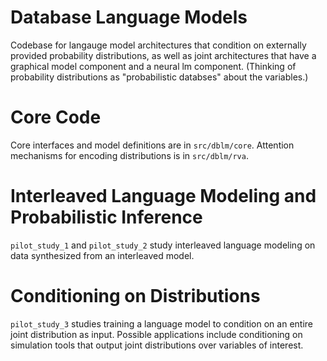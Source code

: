 # Database Language Models

Codebase for langauge model architectures that condition on externally provided probability distributions, as well as joint architectures that have a graphical model component and a neural lm component. (Thinking of probability distributions as "probabilistic databses" about the variables.)

# Core Code
Core interfaces and model definitions are in `src/dblm/core`. Attention mechanisms for encoding distributions is in `src/dblm/rva`.

# Interleaved Language Modeling and Probabilistic Inference
`pilot_study_1` and `pilot_study_2` study interleaved language modeling on data synthesized from an interleaved model.

# Conditioning on Distributions
`pilot_study_3` studies training a language model to condition on an entire joint distribution as input. Possible applications include conditioning on simulation tools that output joint distributions over variables of interest.

